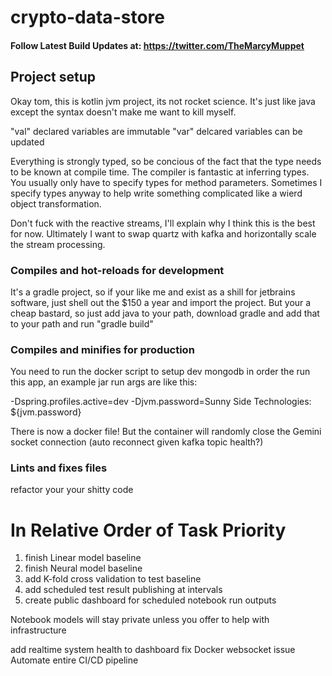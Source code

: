 # crypto-data-store


#### Follow Latest Build Updates at: https://twitter.com/TheMarcyMuppet 

## Project setup
Okay tom, this is kotlin jvm project, its not rocket science.  It's just like java except the syntax doesn't make me want to kill myself.  

"val" declared variables are immutable
"var" delcared variables can be updated

Everything is strongly typed, so be concious of the fact that the type needs to be known at compile time.  The compiler is fantastic at inferring types.  You usually only have to specify types for method parameters.  Sometimes I specify types anyway to help write something complicated like a wierd object transformation.  

Don't fuck with the reactive streams, I'll explain why I think this is the best for now.  Ultimately I want to swap quartz with kafka and horizontally scale the stream processing.   


### Compiles and hot-reloads for development

It's a gradle project, so if your like me and exist as a shill for jetbrains software, just shell out the $150 a year and import the project.
But your a cheap bastard, so just add java to your path, download gradle and add that to your path and run "gradle build" 

### Compiles and minifies for production

You need to run the docker script to setup dev mongodb in order the run this app, an example jar run args are like this:

-Dspring.profiles.active=dev
-Djvm.password=Sunny Side Technologies: ${jvm.password}

There is now a docker file! But the container will randomly close the Gemini socket connection (auto reconnect given kafka topic health?)

### Lints and fixes files

refactor your your shitty code

In Relative Order of Task Priority
===================================
1. finish Linear model baseline
2. finish Neural model baseline
3. add K-fold cross validation to test baseline
4. add scheduled test result publishing at intervals
5. create public dashboard for scheduled notebook run outputs

Notebook models will stay private unless you offer to help with infrastructure

add realtime system health to dashboard
fix Docker websocket issue
Automate entire CI/CD pipeline 

